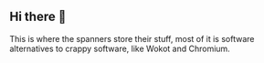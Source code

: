 ## Hi there 👋

This is where the spanners store their stuff, most of it is software alternatives to crappy software, like Wokot and Chromium.
